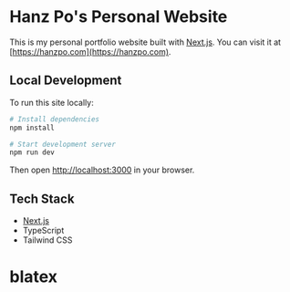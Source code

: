 # Hanz Po's Personal Website

This is my personal portfolio website built with [Next.js](https://nextjs.org). You can visit it at [https://hanzpo.com](https://hanzpo.com).


## Local Development

To run this site locally:

```bash
# Install dependencies
npm install

# Start development server
npm run dev
```

Then open [http://localhost:3000](http://localhost:3000) in your browser.

## Tech Stack

- [Next.js](https://nextjs.org)
- TypeScript
- Tailwind CSS
# blatex
